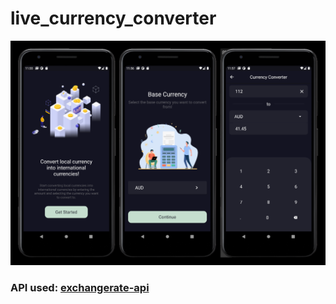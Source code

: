 # live_currency_converter

<center><img src="preview.png" width="800px"></center>

### API used: [exchangerate-api](https://www.exchangerate-api.com)
